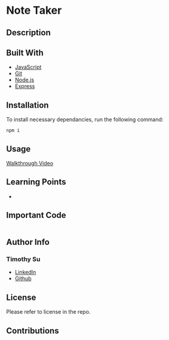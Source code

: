 # Note Taker

## Description

## Built With
* [JavaScript](https://developer.mozilla.org/en-US/docs/Web/JavaScript)
* [Git](https://git-scm.com/)
* [Node.js](https://nodejs.org/en/about)
* [Express]()

## Installation

To install necessary dependancies, run the following command: 

```
npm i
```
## Usage


[Walkthrough Video]()
## Learning Points
* 

## Important Code
```js

```


## Author Info

### Timothy Su

* [LinkedIn](https://www.linkedin.com/in/timothysu1/)
* [Github](https://github.com/timothysu1)

## License

Please refer to license in the repo. 

## Contributions
